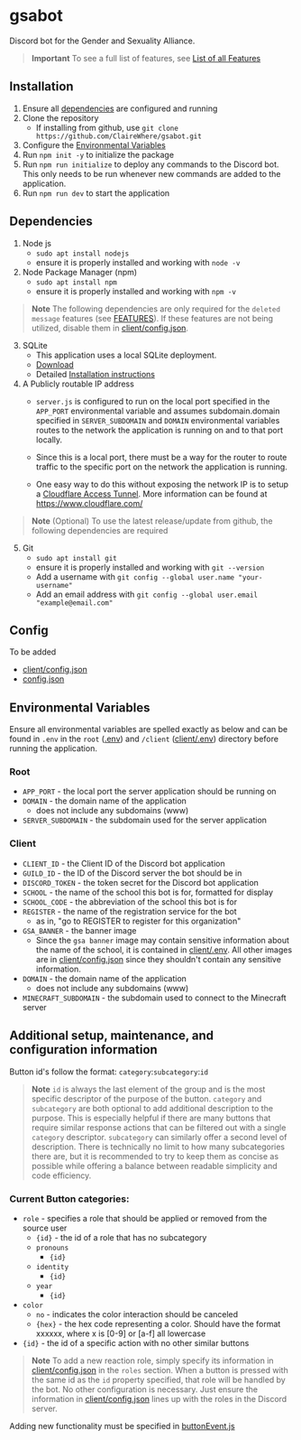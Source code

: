 # gsabot
Discord bot for the Gender and Sexuality Alliance.

> **Important**
> To see a full list of features, see [List of all Features](FEATURES.md)

## Installation
1. Ensure all [dependencies](README.md#dependencies) are configured and running
1. Clone the repository
    - If installing from github, use `git clone https://github.com/ClaireWhere/gsabot.git`
1. Configure the [Environmental Variables](README.md#environmental-variables)
1. Run `npm init -y` to initialize the package
1. Run `npm run initialize` to deploy any commands to the Discord bot. This only needs to be run whenever new commands are added to the application.
1. Run `npm run dev` to start the application


## Dependencies
1. Node js
    - `sudo apt install nodejs`
    - ensure it is properly installed and working with `node -v`
2. Node Package Manager (npm)
    - `sudo apt install npm`
    - ensure it is properly installed and working with `npm -v`


> **Note**
> The following dependencies are only required for the `deleted message` features (see [FEATURES](FEATURES.md#deleted-message-logger)). If these features are not being utilized, disable them in [client/config.json](./client/config.json). 

3. SQLite
    - This application uses a local SQLite deployment. 
    - [Download](https://www.sqlite.org/download.html)
    - Detailed [Installation instructions](https://www.sqlitetutorial.net/download-install-sqlite/)
4. A Publicly routable IP address
    - `server.js` is configured to run on the local port specified in the `APP_PORT` environmental variable and assumes subdomain.domain specified in `SERVER_SUBDOMAIN` and `DOMAIN` environmental variables routes to the network the application is running on and to that port locally. 
    
    - Since this is a local port, there must be a way for the router to route traffic to the specific port on the network the application is running. 

    - One easy way to do this without exposing the network IP is to setup a [Cloudflare Access Tunnel](https://developers.cloudflare.com/cloudflare-one/connections/connect-networks/). More information can be found at https://www.cloudflare.com/

> **Note** 
> (Optional) To use the latest release/update from github, the following dependencies are required

5. Git
    - `sudo apt install git`
    - ensure it is properly installed and working with `git --version`
    - Add a username with `git config --global user.name "your-username"`
    - Add an email address with `git config --global user.email "example@email.com"`

## Config
To be added
- [client/config.json](./client/config.json)
- [config.json](config.json)

## Environmental Variables
Ensure all environmental variables are spelled exactly as below and can be found in `.env` in the `root` ([.env](./env)) and `/client` ([client/.env](./client/.env)) directory before running the application.

### Root
- `APP_PORT` - the local port the server application should be running on
- `DOMAIN` - the domain name of the application
    - does not include any subdomains (www)
- `SERVER_SUBDOMAIN` - the subdomain used for the server application

### Client
- `CLIENT_ID` - the Client ID of the Discord bot application
- `GUILD_ID` - the ID of the Discord server the bot should be in
- `DISCORD_TOKEN` - the token secret for the Discord bot application
- `SCHOOL` - the name of the school this bot is for, formatted for display
- `SCHOOL_CODE` - the abbreviation of the school this bot is for
- `REGISTER` - the name of the registration service for the bot 
    - as in, "go to REGISTER to register for this organization"
- `GSA_BANNER` - the banner image
    - Since the `gsa banner` image may contain sensitive information about the name of the school, it is contained in [client/.env](./client/.env). All other images are in [client/config.json](./client/config.json) since they shouldn't contain any sensitive information.
- `DOMAIN` - the domain name of the application
    - does not include any subdomains (www)
- `MINECRAFT_SUBDOMAIN` - the subdomain used to connect to the Minecraft server


## Additional setup, maintenance, and configuration information
Button id's follow the format: `category`:`subcategory`:`id`

> **Note**
> `id` is always the last element of the group and is the most specific descriptor of the purpose of the button. `category` and `subcategory` are both optional to add additional description to the purpose. This is especially helpful if there are many buttons that require similar response actions that can be filtered out with a single `category` descriptor. `subcategory` can similarly offer a second level of description. There is technically no limit to how many subcategories there are, but it is recommended to try to keep them as concise as possible while offering a balance between readable simplicity and code efficiency.

### Current Button categories:
- `role` - specifies a role that should be applied or removed from the source user
    - `{id}` - the id of a role that has no subcategory
    - `pronouns`
        - `{id}`
    - `identity`
        - `{id}`
    - `year`
        - `{id}`
- `color`
    - `no` - indicates the color interaction should be canceled
    - `{hex}` - the hex code representing a color. Should have the format xxxxxx, where x is [0-9] or [a-f] all lowercase
- `{id}` - the id of a specific action with no other similar buttons

> **Note**
> To add a new reaction role, simply specify its information in [client/config.json](./client/config.json) in the `roles` section. When a button is pressed with the same id as the `id` property specified, that role will be handled by the bot. No other configuration is necessary. Just ensure the information in [client/config.json](./client/config.json) lines up with the roles in the Discord server.

Adding new functionality must be specified in [buttonEvent.js](./client/events/buttonEvent.js)